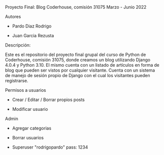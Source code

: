 Proyecto Final: Blog
Coderhouse, comisión 31075
Marzo - Junio 2022


Autores

* Pardo Diaz Rodrigo

* Juan Garcia Rezusta


Descripción:

Este es el repositorio del proyecto final grupal del curso de Python de Coderhouse, comisión 31075, donde creamos un blog utilizando Django 4.0.4 y Python 3.10. 
El mismo cuenta con un listado de artículos en forma de blog que pueden ser vistos por cualquier visitante. 
Cuenta con un sistema de manejo de sesión propio de Django con el cual los visitantes pueden registrarse.

Permisos a usuarios

* Crear / Editar / Borrar propios posts

* Modificar usuario

Admin

* Agregar categorias

* Borrar usuarios

* Superuser "rodrigopardo" pass: 1234

